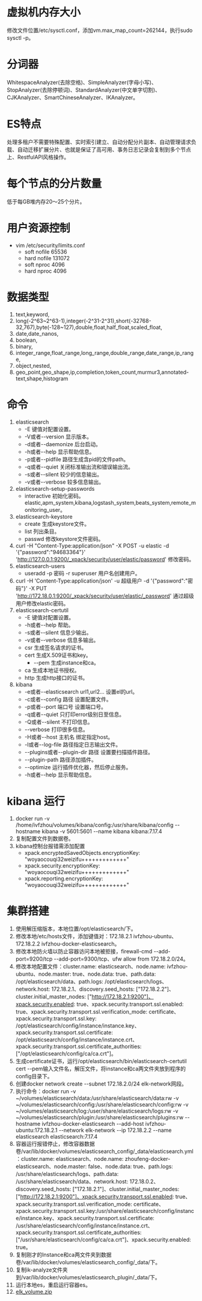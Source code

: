 # 虚拟机内存大小

修改文件位置/etc/sysctl.conf，添加vm.max_map_count=262144，执行sudo sysctl -p。

# 分词器

WhitespaceAnalyzer(去除空格)、SimpleAnalyzer(字母小写)、StopAnalyzer(去除停顿词)、StandardAnalyzer(中文单字切割)、CJKAnalyzer、SmartChineseAnalyzer、IKAnalyzer。

# ES特点

处理多租户不需要特殊配置、实时索引建立、自动分配分片副本、自动管理请求负载、自动迁移扩展分片、也就是保证了高可用、事务日志记录会复制到多个节点上、RestfulAPI风格操作。

# 每个节点的分片数量

低于每GB堆内存20～25个分片。

# 用户资源控制

- vim /etc/security/limits.conf
    - soft nofile 65536
    - hard nofile 131072
    - soft nproc 4096
    - hard nproc 4096

# 数据类型

1. text,keyword,
1. long(-2^63~2^63-1),integer(-2^31-2^31),short(-32768-32,767),byte(-128~127),double,float,half_float,scaled_float,
1. date,date_nanos,
1. boolean,
1. binary,
1. integer_range,float_range,long_range,double_range,date_range,ip_range,
1. object,nested,
1. geo_point,geo_shape,ip,completion,token_count,murmur3,annotated-text,shape,histogram

# 命令

1. elasticsearch
    - -E 键值对配置设置。
    - -V或者--version 显示版本。
    - -d或者--daemonize 后台启动。
    - -h或者--help 显示帮助信息。
    - -p或者--pidfile 路径生成含pid的文件path。
    - -q或者--quiet 关闭标准输出流和错误输出流。
    - -s或者--silent 较少的信息输出。
    - -v或者--verbose 较多信息输出。
1. elasticsearch-setup-passwords
    - interactive 初始化密码。elastic,apm_system,kibana,logstash_system,beats_system,remote_monitoring_user。
1. elasticsearch-keystore
    - create 生成keystore文件。
    - list 列出条目。
    - passwd 修改keystore文件密码。
1. curl -H "Content-Type:application/json" -X POST -u elastic -d '{"password":"94683364"}' 'http://127.0.0.1:9200/_xpack/security/user/elastic/password' 修改密码。
1. elasticsearch-users
    - useradd  -p 密码 -r superuser 用户名创建用户。
1. curl -H 'Content-Type:application/json' -u 超级用户 -d '{"password":"密码"}' -X PUT 'http://172.18.0.1:9200/_xpack/security/user/elastic/_password' 通过超级用户修改elastic密码。
1. elasticsearch-certutil
    - -E 键值对配置设置。
    - -h或者--help 帮助。
    - -s或者--silent 信息少输出。
    - -v或者--verbose 信息多输出。
    - csr 生成签名请求的证书。
    - cert 生成X.509证书和key。
        - --pem 生成instance和ca。
    - ca 生成本地证书授权。
    - http 生成http接口的证书。
1. kibana
    - -e或者--elasticsearch url1,url2... 设置el的url。
    - -c或者--config 路径 设置配置文件。
    - -p或者--port 端口号 设置端口号。
    - -q或者--quiet 只打印error级别日至信息。
    - -Q或者--silent 不打印信息。
    - --verbose 打印很多信息。
    - -H或者--host 主机名 绑定指定host。
    - -l或者--log-file 路径指定日志输出文件。
    - --plugins或者--plugin-dir 路径 设置要扫描插件路径。
    - --plugin-path 路径添加插件。
    - --optimize 运行插件优化器，然后停止服务。
    - -h或者--help 显示帮助信息。

# kibana 运行

1. docker run -v /home/ivfzhou/volumes/kibana/config:/usr/share/kibana/config --hostname kibana -v 5601:5601 --name kibana kibana:7.17.4
1. 复制配置文件到数据卷。
1. kibana控制台报错需添加配置
    - xpack.encryptedSavedObjects.encryptionKey: "woyaocouqi32weizifu+++++++++++++"
    - xpack.security.encryptionKey: "woyaocouqi32weizifu+++++++++++++"
    - xpack.reporting.encryptionKey: "woyaocouqi32weizifu+++++++++++++"

# 集群搭建

1. 使用解压缩版本，本地位置/opt/elasticsearch/下。
1. 修改本地/etc/hosts文件，添加键值对：172.18.2.1 ivfzhou-ubuntu、172.18.2.2 ivfzhou-docker-elasticsearch。
1. 修改本地防火墙以防止容器访问本地被拒接，firewall-cmd --add-port=9200/tcp --add-port=9300/tcp、ufw allow from 172.18.2.0/24。
1. 修改本地配置文件：cluster.name: elasticsearch、node.name: ivfzhou-ubuntu、node.master: true、node.data: true、path.data: /opt/elasticsearch/data、path.logs: /opt/elasticsearch/logs、network.host: 172.18.2.1、discovery.seed_hosts: ["172.18.2.2"]、cluster.initial_master_nodes: ["http://172.18.2.1:9200"]、xpack.security.enabled: true、xpack.security.transport.ssl.enabled: true、xpack.security.transport.ssl.verification_mode: certificate、xpack.security.transport.ssl.key: /opt/elasticsearch/config/instance/instance.key、xpack.security.transport.ssl.certificate: /opt/elasticsearch/config/instance/instance.crt、xpack.security.transport.ssl.certificate_authorities: ["/opt/elasticsearch/config/ca/ca.crt"]。
1. 生成certificate证书，运行/opt/elasticsearch/bin/elasticsearch-certutil cert --pem输入文件名，解压文件，将instance和ca两文件夹放到程序的config目录下。
1. 创建docker network create --subnet 172.18.2.0/24 elk-network网段。
1. 执行命令：docker run -v ~/volumes/elasticsearch/data:/usr/share/elasticsearch/data:rw -v  ~/volumes/elasticsearch/config:/usr/share/elasticsearch/config:rw -v  ~/volumes/elasticsearch/log:/user/share/elasticsearch/logs:rw -v  ~/volumes/elasticsearch/plugin:/usr/share/elasticsearch/plugins:rw --hostname ivfzhou-docker-elasticsearch --add-host ivfzhou-ubuntu:172.18.2.1 --network elk-network --ip 172.18.2.2 --name elasticsearch elasticsearch:7.17.4
1. 容器运行报错停止，修改容器数据卷/var/lib/docker/volumes/elasticsearch_config/_data/elasticsearch.yml：cluster.name: elasticsearch、node.name: zhoufeng-docker-elasticsearch、node.master: false、node.data: true、path.logs: /usr/share/elasticsearch/logs、path.data: /usr/share/elasticsearch/data、network.host: 172.18.0.2、discovery.seed_hosts: ["172.18.2.1"]、cluster.initial_master_nodes: ["http://172.18.2.1:9200"]、xpack.security.transport.ssl.enabled: true、xpack.security.transport.ssl.verification_mode: certificate、xpack.security.transport.ssl.key:/usr/share/elasticsearch/config/instance/instance.key、xpack.security.transport.ssl.certificate: /usr/share/elasticsearch/config/instance/instance.crt、xpack.security.transport.ssl.certificate_authorities: ["/usr/share/elasticsearch/config/ca/ca.crt"]、xpack.security.enabled: true。
1. 复制刚才的Instance和ca两文件夹到数据卷/var/lib/docker/volumes/elasticsearch_config/_data/下。
1. 复制ik-analyze文件夹到/var/lib/docker/volumes/elasticsearch_plugin/_data/下。
1. 运行本地es，重启运行容器es。
1. [elk_volume.zip](./elk_volume.zip)
